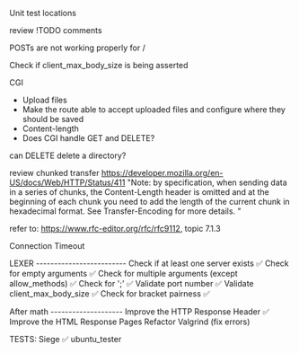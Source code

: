 Unit test locations

review !TODO comments

POSTs are not working properly for /

Check if client_max_body_size is being asserted

CGI
- Upload files
- Make the route able to accept uploaded files and configure where they should be saved
- Content-length
- Does CGI handle GET and DELETE?

can DELETE delete a directory?

review chunked transfer
https://developer.mozilla.org/en-US/docs/Web/HTTP/Status/411
"Note: by specification, when sending data in a series of chunks, the Content-Length header is omitted and at the beginning of each chunk you need to add the length of the current chunk in hexadecimal format. See Transfer-Encoding for more details. "

refer to: https://www.rfc-editor.org/rfc/rfc9112, topic 7.1.3

Connection Timeout

LEXER -------------------------
Check if at least one server exists ✅
Check for empty arguments ✅
Check for multiple arguments (except allow_methods) ✅
Check for ';' ✅
Validate port number ✅
Validate client_max_body_size ✅
Check for bracket pairness ✅

After math --------------------
Improve the HTTP Response Header ✅
Improve the HTML Response Pages
Refactor
Valgrind (fix errors)

TESTS:
Siege ✅
ubuntu_tester
